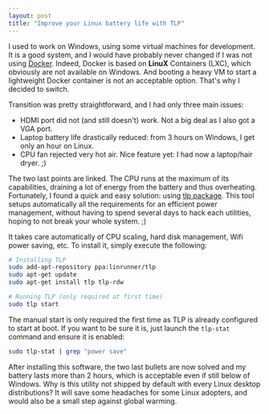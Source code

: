 ```yaml
---
layout: post
title: "Improve your Linux battery life with TLP"
---
```


I used to work on Windows, using some virtual machines for development. It is a good system, and I would have probably
never changed if I was not using [Docker](https://www.docker.com/). Indeed, Docker is based on **LinuX** Containers (LXC),
which obviously are not available on Windows. And booting a heavy VM to start a lightweight Docker container is not an
acceptable option. That's why I decided to switch.

Transition was pretty straightforward, and I had only three main issues:

* HDMI port did not (and still doesn't) work. Not a big deal as I also got a VGA port.
* Laptop battery life drastically reduced: from 3 hours on Windows, I get only an hour on Linux.
* CPU fan rejected very hot air. Nice feature yet: I had now a laptop/hair dryer. ;)

The two last points are linked. The CPU runs at the maximum of its capabilities, draining a lot of energy from the battery
and thus overheating. Fortunately, I found a quick and easy solution: using [tlp package](http://linrunner.de/en/tlp/docs/tlp-linux-advanced-power-management.html).
This tool setups automatically all the requirements for an efficient power management, without having to spend several days to
hack each utilities, hoping to not break your whole system. ;)

It takes care automatically of CPU scaling, hard disk management, Wifi power saving, etc. To install it, simply execute
the following:

``` sh
# Installing TLP
sudo add-apt-repository ppa:linrunner/tlp
sudo apt-get update
sudo apt-get install tlp tlp-rdw

# Running TLP (only required at first time)
sudo tlp start
```
The manual start is only required the first time as TLP is already configured to start at boot. If you want to be sure it is,
just launch the `tlp-stat` command and ensure it is enabled:

``` sh
sudo tlp-stat | grep "power save"
```

After installing this software, the two last bullets are now solved and my battery lasts more than 2 hours, which is acceptable
even if still below of Windows. Why is this utility not shipped by default with every Linux desktop distributions? It will save
some headaches for some Linux adopters, and would also be a small step against global warming.
